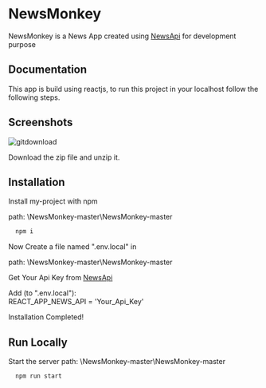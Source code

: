 
# NewsMonkey

NewsMonkey is a News App created using [NewsApi](https://newsapi.org/) for development purpose


## Documentation


This app is build using reactjs, to run this project in your localhost follow the following steps.
## Screenshots

![gitdownload](https://user-images.githubusercontent.com/91253222/221460871-95348072-175d-4531-acca-38f552918d42.png)

Download the zip file and unzip it.
## Installation

Install my-project with npm 

path: \NewsMonkey-master\NewsMonkey-master

```bash
  npm i
``` 

Now Create a file named ".env.local" in 

path: \NewsMonkey-master\NewsMonkey-master 

Get Your Api Key from 
[NewsApi](https://newsapi.org/)

Add (to ".env.local"):  
REACT_APP_NEWS_API = 'Your_Api_Key'  

Installation Completed!


## Run Locally

Start the server
path: \NewsMonkey-master\NewsMonkey-master 

```bash
  npm run start
```



